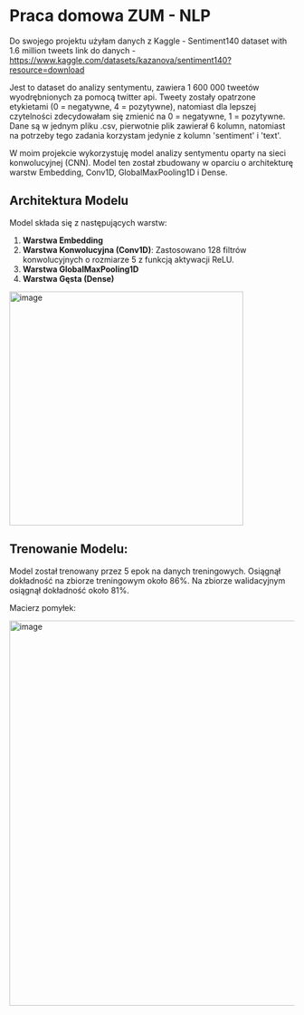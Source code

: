 # Praca domowa ZUM - NLP

Do swojego projektu użyłam danych z Kaggle - Sentiment140 dataset with 1.6 million tweets
link do danych - https://www.kaggle.com/datasets/kazanova/sentiment140?resource=download

Jest to dataset do analizy sentymentu, zawiera 1 600 000 tweetów wyodrębnionych za pomocą twitter api. Tweety zostały opatrzone etykietami (0 = negatywne, 4 = pozytywne), natomiast dla lepszej czytelności zdecydowałam się zmienić na 0 = negatywne, 1 = pozytywne. Dane są w jednym pliku .csv, pierwotnie plik zawierał 6 kolumn, natomiast na potrzeby tego zadania korzystam jedynie z kolumn 'sentiment' i 'text'.

W moim projekcie wykorzystuję model analizy sentymentu oparty na sieci konwolucyjnej (CNN). Model ten został zbudowany w oparciu o architekturę warstw Embedding, Conv1D, GlobalMaxPooling1D i Dense.

## Architektura Modelu

Model składa się z następujących warstw:

1. **Warstwa Embedding**
2. **Warstwa Konwolucyjna (Conv1D)**: Zastosowano 128 filtrów konwolucyjnych o rozmiarze 5 z funkcją aktywacji ReLU.
3. **Warstwa GlobalMaxPooling1D**
4. **Warstwa Gęsta (Dense)**

<img width="413" alt="image" src="https://github.com/HochtaubelM/ZUM_zadanie_praca_domowa_nlp/assets/116303087/980afb06-b1d5-49c3-9c91-34fa2eb97dbe">

## Trenowanie Modelu:
Model został trenowany przez 5 epok na danych treningowych.
Osiągnął dokładność na zbiorze treningowym około 86%.
Na zbiorze walidacyjnym osiągnął dokładność około 81%.

Macierz pomyłek:

<img width="680" alt="image" src="https://github.com/HochtaubelM/ZUM_zadanie_praca_domowa_nlp/assets/116303087/c293fcdd-111e-4fd2-9dc7-9f82c6978f36">








